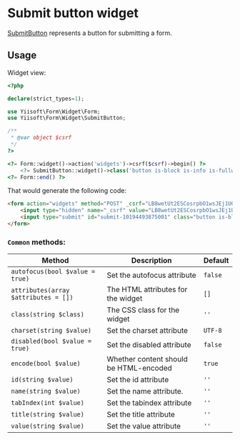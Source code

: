 # Submit button widget

[SubmitButton](https://www.w3.org/TR/2012/WD-html-markup-20120329/input.submit.html) represents a button for submitting a form.

## Usage

Widget view:

```php
<?php

declare(strict_types=1);

use Yiisoft\Form\Widget\Form;
use Yiisoft\Form\Widget\SubmitButton;

/**
 * @var object $csrf
 */
?>

<?= Form::widget()->action('widgets')->csrf($csrf)->begin() ?>
    <?= SubmitButton::widget()->class('button is-block is-info is-fullwidth')->value('Save') ?>
<?= Form::end() ?>
```

That would generate the following code:

```html
<form action="widgets" method="POST" _csrf="LB8wetUt2ESCosrpbO1wsJEj1UQMxhK9RPyY0wExq9lIckEo50GbJbbT860zgACCy1C-aTWNfs50kcybWELGlQ==">
    <input type="hidden" name="_csrf" value="LB8wetUt2ESCosrpbO1wsJEj1UQMxhK9RPyY0wExq9lIckEo50GbJbbT860zgACCy1C-aTWNfs50kcybWELGlQ==">
    <input type="submit" id="submit-10194493875001" class="button is-block is-info is-fullwidth" name="submit-10194493875001" value="Save">
</form>
```

### `Common` methods:

Method | Description | Default
-------|-------------|---------
`autofocus(bool $value = true)` | Set the autofocus attribute | `false`
`attributes(array $attributes = [])` | The HTML attributes for the widget | `[]`
`class(string $class)` | The CSS class for the widget | `''`
`charset(string $value)` | Set the charset attribute | `UTF-8`
`disabled(bool $value = true)` | Set the disabled attribute | `false`
`encode(bool $value)` | Whether content should be HTML-encoded | `true`
`id(string $value)` | Set the id attribute | `''`
`name(string $value)` | Set the name attribute. | `''`
`tabIndex(int $value)` | Set the tabindex attribute | `''`
`title(string $value)` | Set the title attribute | `''`
`value(string $value)` | Set the value attribute | `''`
